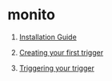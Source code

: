 # monito

1. [Installation Guide](https://github.com/d4rckh/monito/wiki/1.-Downloading-and-Installing-Monito)

2. [Creating your first trigger](https://github.com/d4rckh/monito/wiki/2.-Creating-your-first-trigger-in-Monito)

3. [Triggering your trigger](https://github.com/d4rckh/monito/wiki/3.-Triggering-your-trigger)
